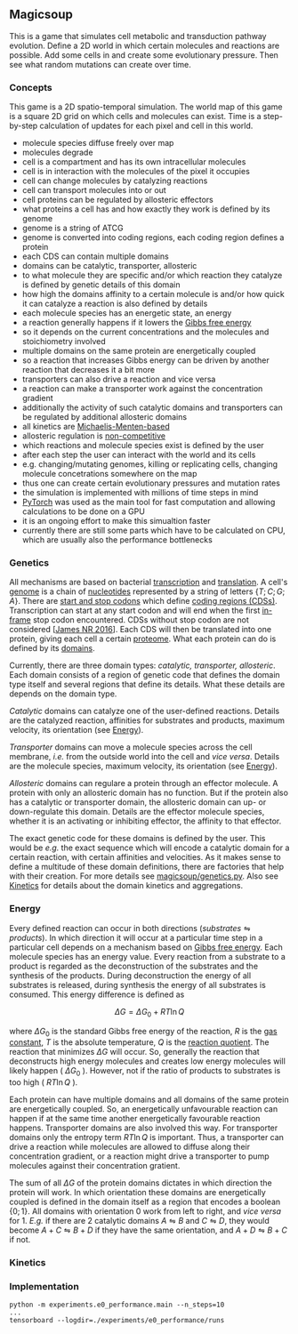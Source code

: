 ## Magicsoup

This is a game that simulates cell metabolic and transduction pathway evolution.
Define a 2D world in which certain molecules and reactions are possible.
Add some cells in and create some evolutionary pressure.
Then see what random mutations can create over time.

### Concepts

This game is a 2D spatio-temporal simulation.
The world map of this game is a square 2D grid on which cells and molecules can exist.
Time is a step-by-step calculation of updates for each pixel and cell in this world.

- molecule species diffuse freely over map
- molecules degrade
- cell is a compartment and has its own intracellular molecules
- cell is in interaction with the molecules of the pixel it occupies
- cell can change molecules by catalyzing reactions
- cell can transport molecules into or out
- cell proteins can be regulated by allosteric effectors
- what proteins a cell has and how exactly they work is defined by its genome
- genome is a string of ATCG
- genome is converted into coding regions, each coding region defines a protein
- each CDS can contain multiple domains
- domains can be catalytic, transporter, allosteric
- to what molecule they are specific and/or which reaction they catalyze is defined by genetic details of this domain
- how high the domains affinity to a certain molecule is and/or how quick it can catalyze a reaction is also defined by details
- each molecule species has an energetic state, an energy
- a reaction generally happens if it lowers the [Gibbs free energy](https://en.wikipedia.org/wiki/Gibbs_free_energy)
- so it depends on the current concentrations and the molecules and stoichiometry involved
- multiple domains on the same protein are energetically coupled
- so a reaction that increases Gibbs energy can be driven by another reaction that decreases it a bit more
- transporters can also drive a reaction and vice versa
- a reaction can make a transporter work against the concentration gradient
- additionally the activity of such catalytic domains and transporters can be regulated by additional allosteric domains
- all kinetics are [Michaelis-Menten-based](https://en.wikipedia.org/wiki/Michaelis%E2%80%93Menten_kinetics)
- allosteric regulation is [non-competitive](https://en.wikipedia.org/wiki/Non-competitive_inhibition)
- which reactions and molecule species exist is defined by the user
- after each step the user can interact with the world and its cells
- e.g. changing/mutating genomes, killing or replicating cells, changing molecule concetrations somewhere on the map
- thus one can create certain evolutionary pressures and mutation rates
- the simulation is implemented with millions of time steps in mind
- [PyTorch](https://pytorch.org/) was used as the main tool for fast computation and allowing calculations to be done on a GPU
- it is an ongoing effort to make this simualtion faster
- currently there are still some parts which have to be calculated on CPU, which are usually also the performance bottlenecks

### Genetics

All mechanisms are based on bacterial [transcription](<https://en.wikipedia.org/wiki/Transcription_(biology)>)
and [translation](<https://en.wikipedia.org/wiki/Translation_(biology)>).
A cell's [genome](https://en.wikipedia.org/wiki/Genome) is a chain of [nucleotides](https://en.wikipedia.org/wiki/Nucleotide) represented by a string of letters
$\{T;C;G;A\}$. There are [start and stop codons](https://en.wikipedia.org/wiki/Genetic_code) which define [coding regions (CDSs)](https://en.wikipedia.org/wiki/Coding_region).
Transcription can start at any start codon and will end when the first [in-frame](https://en.wikipedia.org/wiki/Reading_frame) stop codon encountered.
CDSs without stop codon are not considered [[James NR 2016](https://pubmed.ncbi.nlm.nih.gov/27934701/)].
Each CDS will then be translated into one protein, giving each cell a certain [proteome](https://en.wikipedia.org/wiki/Proteome).
What each protein can do is defined by its [domains](https://en.wikipedia.org/wiki/Protein_domain).

Currently, there are three domain types: _catalytic, transporter, allosteric_.
Each domain consists of a region of genetic code that defines the domain type itself
and several regions that define its details.
What these details are depends on the domain type.

_Catalytic_ domains can catalyze one of the user-defined reactions.
Details are the catalyzed reaction, affinities for substrates and products,
maximum velocity, its orientation (see [Energy](#energy)).

_Transporter_ domains can move a molecule species across the cell membrane,
_i.e._ from the outside world into the cell and _vice versa_.
Details are the molecule species, maximum velocity, its orientation (see [Energy](#energy)).

_Allosteric_ domains can regulare a protein through an effector molecule.
A protein with only an allosteric domain has no function.
But if the protein also has a catalytic or transporter domain, the allosteric
domain can up- or down-regulate this domain.
Details are the effector molecule species, whether it is an activating or inhibiting
effector, the affinity to that effector.

The exact genetic code for these domains is defined by the user.
This would be _e.g._ the exact sequence which will encode a catalytic domain for a certain reaction, with certain affinities and velocities.
As it makes sense to define a multitude of these domain definitions, there are factories
that help with their creation.
For more details see [magicsoup/genetics.py](./magicsoup/genetics.py).
Also see [Kinetics](#kinetics) for details about the domain kinetics and aggregations.

### Energy

Every defined reaction can occur in both directions ($substrates \leftrightharpoons products$).
In which direction it will occur at a particular time step in a particular cell depends
on a mechanism based on [Gibbs free energy](https://en.wikipedia.org/wiki/Gibbs_free_energy).
Each molecule species has an energy value.
Every reaction from a substrate to a product is regarded as the deconstruction of the substrates
and the synthesis of the products. During deconstruction the energy of all substrates is released, during synthesis the energy of all substrates is consumed.
This energy difference is defined as

$$\Delta G = \Delta G_0 + RT \ln Q$$

where $\Delta G_0$ is the standard Gibbs free energy of the reaction, $R$ is the [gas constant](https://en.wikipedia.org/wiki/Gas_constant), $T$ is the absolute temperature,
$Q$ is the [reaction quotient](https://en.wikipedia.org/wiki/Reaction_quotient).
The reaction that minimizes $\Delta G$ will occur.
So, generally the reaction that deconstructs high energy molecules and creates low energy molecules will likely happen ( $\Delta G_0$ ).
However, not if the ratio of products to substrates is too high ( $RT \ln Q$ ).

Each protein can have multiple domains and all domains of the same protein are energetically coupled.
So, an energetically unfavourable reaction can happen if at the same time another energetically
favourable reaction happens.
Transporter domains are also involved this way.
For transporter domains only the entropy term $RT \ln Q$ is important.
Thus, a transporter can drive a reaction while molecules are allowed to diffuse along
their concentration gradient, or a reaction might drive a transporter to pump molecules
against their concentration gratient.

The sum of all $\Delta G$ of the protein domains dictates in which
direction the protein will work. In which orientation these domains are energetically coupled
is defined in the domain itself as a region that encodes a boolean $\{0;1\}$.
All domains with orientation $0$ work from left to right, and _vice versa_ for $1$.
_E.g._ if there are 2 catalytic domains $A \leftrightharpoons B$ and $C \leftrightharpoons D$,
they would become $A + C \leftrightharpoons B + D$ if they have the same orientation,
and $A + D \leftrightharpoons B + C$ if not.

### Kinetics

### Implementation

```
python -m experiments.e0_performance.main --n_steps=10
...
tensorboard --logdir=./experiments/e0_performance/runs
```
